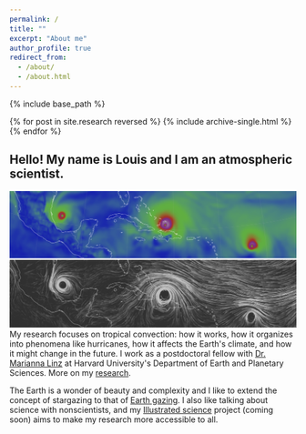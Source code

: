 ```yaml
---
permalink: /
title: ""
excerpt: "About me"
author_profile: true
redirect_from: 
  - /about/
  - /about.html
---
```



{% include base_path %}

{% for post in site.research reversed %}
  {% include archive-single.html %}
{% endfor %}

## Hello! My name is Louis and I am an atmospheric scientist.

<html>
<head>
 <style>
   .imageBox {
  position: relative;
  float: left;
}

.imageBox .hoverImg {
  position: absolute;
  opacity: 0.5;
  left: 0;
  top: 0;
  transition: 5s ease;
  display: none;
}

.imageBox:hover .hoverImg {
  transition: 5s ease;
  display: block;
}
 </style>
</head>
  
<body>
  
  <div class="imageBox">
  <div class="imageInn">
    <img src="../images/landingpage_back.png" alt="wind magnitude">
  </div>
  <div class="hoverImg">
    <img src="../images/landingpage_winds.gif" alt="wind vectors">
  </div>
</div>
</body>
</html>

My research focuses on tropical convection: how it works, how it organizes into phenomena like hurricanes, how it affects the Earth's climate, and how it might change in the future. I work as a postdoctoral fellow with [Dr. Marianna Linz](https://eps.harvard.edu/people/faculty-groups/linz-group) at Harvard University's Department of Earth and Planetary Sciences. More on my [research](https://lrivoire.github.io/research/).

The Earth is a wonder of beauty and complexity and I like to extend the concept of stargazing to that of [Earth gazing](https://lrivoire.github.io/earth_gazing/). I also like talking about science with nonscientists, and my [Illustrated science](https://lrivoire.github.io/illustrated_science/) project (coming soon) aims to make my research more accessible to all.
